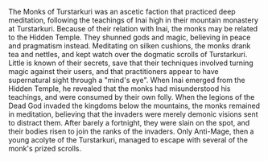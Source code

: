 The Monks of Turstarkuri was an ascetic faction that practiced deep meditation, following the teachings of Inai high in their mountain monastery at Turstarkuri. Because of their relation with Inai, the monks may be related to the Hidden Temple.
They shunned gods and magic, believing in peace and pragmatism instead. Meditating on silken cushions, the monks drank tea and nettles, and kept watch over the dogmatic scrolls of Turstarkuri. Little is known of their secrets, save that their techniques involved turning magic against their users, and that practitioners appear to have supernatural sight through a "mind's eye".
When Inai emerged from the Hidden Temple, he revealed that the monks had misunderstood his teachings, and were consumed by their own folly.
When the legions of the Dead God invaded the kingdoms below the mountains, the monks remained in meditation, believing that the invaders were merely demonic visions sent to distract them. After barely a fortnight, they were slain on the spot, and their bodies risen to join the ranks of the invaders. Only  Anti-Mage, then a young acolyte of the Turstarkuri, managed to escape with several of the monk's prized scrolls.
